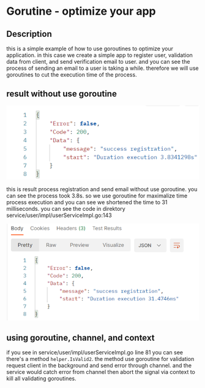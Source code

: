 # Gorutine - optimize your app

## Description

this is a simple example of how to use goroutines to optimize your application.
in this case we create a simple app to register user, validation data from client, and send verification email to user. and you can see the process of sending an email to a user is taking a while. therefore we will use goroutines to cut the execution time of the process.

## result without use goroutine

![image](./images/time_range_for_register_without_goroutine.png)

this is result process registration and send email without use goroutine. you can see the process took 3.8s.
so we use goroutine for maximalize time process execution and you can see we shortened the time to 31 milliseconds. you can see the code in direktory service/user/impl/userServiceImpl.go:143

![image](./images/time_range_for_register.png)

## using goroutine, channel, and context

if you see in service/user/impl/userServiceImpl.go line 81 you can see there's a method `helper.IsValid2`. the method use goroutine for validation request client in the background and send error through channel. and the service would catch error from channel then abort the signal via context to kill all validating goroutines.
